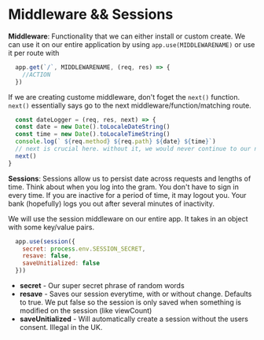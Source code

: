 # Middleware && Sessions

__Middleware__: Functionality that we can either install or custom create. We can use it on our entire application by using `app.use(MIDDLEWARENAME)` or use it per route with
```js
  app.get(`/`, MIDDLEWARENAME, (req, res) => {
    //ACTION
  })
```

If we are creating custome middleware, don't foget the `next()` function. `next()` essentially says go to the next middleware/function/matching route.

```js
  const dateLogger = (req, res, next) => {
  const date = new Date().toLocaleDateString()
  const time = new Date().toLocaleTimeString()
  console.log(` ${req.method} ${req.path} ${date} ${time}`)
  // next is crucial here. without it, we would never continue to our next middleware or callback function
  next()
}
```

__Sessions__: Sessions allow us to persist date across requests and lengths of time. Think about when you log into the gram. You don't have to sign in every time. If you are inactive for a period of time, it may logout you. Your bank (hopefully) logs you out after several minutes of inactivity.

We will use the session middleware on our entire app. It takes in an object with some key/value pairs.

```js
  app.use(session({
    secret: process.env.SESSION_SECRET,
    resave: false,
    saveUnitialized: false
  }))
```

* **secret** - Our super secret phrase of random words
* **resave** - Saves our session everytime, with or without change. Defaults to true. We put false so the session is only saved when something is modified on the session (like viewCount)
* **saveUnitialized** - Will automatically create a session without the users consent. Illegal in the UK.